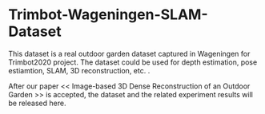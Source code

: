 # Trimbot-Wageningen-SLAM-Dataset
This dataset is a real outdoor garden dataset captured in Wageningen for Trimbot2020 project. The dataset could be used for depth estimation,  pose estiamtion, SLAM, 3D reconstruction, etc. .


After our paper << Image-based 3D Dense Reconstruction of an Outdoor Garden >> is accepted, the dataset and the related experiment results will be released here. 
